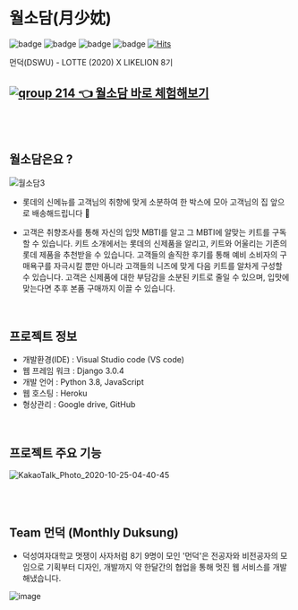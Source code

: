 # 월소담(月少妉)


![badge](https://img.shields.io/github/repo-size/Lotte-Duksung/wolsodam) ![badge](https://img.shields.io/github/last-commit/Lotte-Duksung/wolsodam) ![badge](https://img.shields.io/github/stars/Lotte-Duksung/wolsodam?style=social) ![badge](https://img.shields.io/github/watchers/Lotte-Duksung/wolsodam?style=social)
[![Hits](https://hits.seeyoufarm.com/api/count/incr/badge.svg?url=https%3A%2F%2Fgithub.com%2FLotte-Duksung%2Fwolsodam&count_bg=%23AA7357&title_bg=%23555555&icon=&icon_color=%23E7E7E7&title=hits&edge_flat=false)](https://hits.seeyoufarm.com)
<p> 먼덕(DSWU) - LOTTE (2020) X LIKELION 8기 </p>

## <a href= "https://wolsodam-md.herokuapp.com/">![qroup 214](https://user-images.githubusercontent.com/56240088/97092198-e180c300-167c-11eb-910e-690cc810f026.png) 👈 월소담 바로 체험해보기
  </a>

<br><br>

## 월소담은요 ?
![월소담3](https://user-images.githubusercontent.com/56240088/97092204-ec3b5800-167c-11eb-9f84-b0ce40d8cbe6.png)
- 롯데의 신메뉴를 고객님의 취향에 맞게 소분하여 한 박스에 모아 고객님의 집 앞으로 배송해드립니다 🎁 

- 고객은 취향조사를 통해 자신의 입맛 MBTI를 알고 그 MBTI에 알맞는 키트를 구독할 수 있습니다. 키트 소개에서는 롯데의 신제품을 알리고, 키트와 어울리는 기존의 롯데 제품을 추천받을 수 있습니다. 고객들의 솔직한 후기를 통해 예비 소비자의 구매욕구를 자극시킬 뿐만 아니라 고객들의 니즈에 맞게 다음 키트를 알차게 구성할 수 있습니다. 고객은 신제품에 대한 부담감을 소분된 키트로 줄일 수 있으며, 입맛에 맞는다면 추후 본품 구매까지 이끌 수 있습니다.
<br>


## 프로젝트 정보

- 개발환경(IDE) : Visual Studio code (VS code)
- 웹 프레임 워크 : Django 3.0.4
- 개발 언어 : Python 3.8, JavaScript
- 웹 호스팅 : Heroku
- 형상관리 : Google drive, GitHub


<br>

## 프로젝트 주요 기능

![KakaoTalk_Photo_2020-10-25-04-40-45](https://user-images.githubusercontent.com/56240088/97092195-dcbc0f00-167c-11eb-853e-f5dc76bb0581.jpeg)




<br>
<br>

## Team 먼덕 (Monthly Duksung)

- 덕성여자대학교 멋쟁이 사자처럼 8기 9명이 모인 '먼덕'은 전공자와 비전공자의 모임으로 기획부터 디자인, 개발까지 약 한달간의 협업을 통해 멋진 웹 서비스를 개발해냈습니다.

![image](https://user-images.githubusercontent.com/56240088/97092245-6ec41780-167d-11eb-83b0-9d66408e6dde.png)
